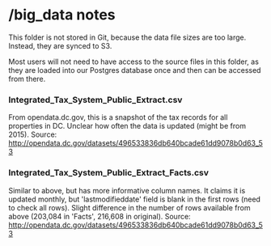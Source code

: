 # /big_data notes
This folder is not stored in Git, because the data file sizes are too large. Instead, they are synced to S3.

Most users will not need to have access to the source files in this folder, as they are loaded into our Postgres database once and then can be accessed from there. 


### Integrated_Tax_System_Public_Extract.csv
From opendata.dc.gov, this is a snapshot of the tax records for all properties in DC. 
Unclear how often the data is updated (might be from 2015). 
Source: http://opendata.dc.gov/datasets/496533836db640bcade61dd9078b0d63_53

### Integrated_Tax_System_Public_Extract_Facts.csv
Similar to above, but has more informative column names. It claims it is updated monthly, but 'lastmodifieddate' field is blank in the first rows (need to check all rows). Slight difference in the number of rows available from above (203,084 in 'Facts', 216,608 in original).
Source: http://opendata.dc.gov/datasets/496533836db640bcade61dd9078b0d63_53